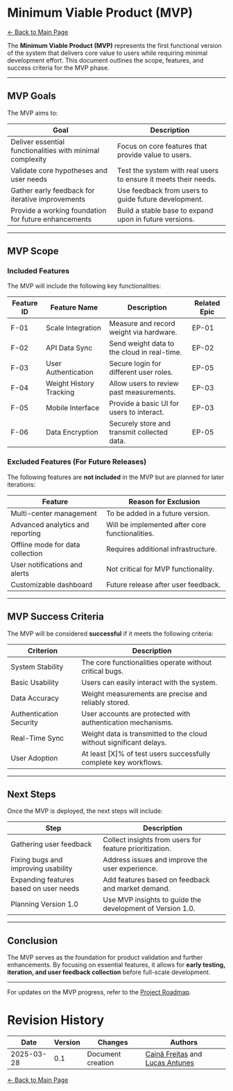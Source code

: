 # Minimum Viable Product (MVP)

[← Back to Main Page](../../index.md)

The **Minimum Viable Product (MVP)** represents the first functional version of the system that delivers core value to users while requiring minimal development effort. This document outlines the scope, features, and success criteria for the MVP phase.

---

## MVP Goals

The MVP aims to:

| Goal                                                      | Description                                                     |
| --------------------------------------------------------- | --------------------------------------------------------------- |
| Deliver essential functionalities with minimal complexity | Focus on core features that provide value to users.             |
| Validate core hypotheses and user needs                   | Test the system with real users to ensure it meets their needs. |
| Gather early feedback for iterative improvements          | Use feedback from users to guide future development.            |
| Provide a working foundation for future enhancements      | Build a stable base to expand upon in future versions.          |

---

## MVP Scope

### Included Features

The MVP will include the following key functionalities:

| Feature ID | Feature Name            | Description                                 | Related Epic |
| ---------- | ----------------------- | ------------------------------------------- | ------------ |
| F-01       | Scale Integration       | Measure and record weight via hardware.     | EP-01        |
| F-02       | API Data Sync           | Send weight data to the cloud in real-time. | EP-02        |
| F-03       | User Authentication     | Secure login for different user roles.      | EP-05        |
| F-04       | Weight History Tracking | Allow users to review past measurements.    | EP-03        |
| F-05       | Mobile Interface        | Provide a basic UI for users to interact.   | EP-03        |
| F-06       | Data Encryption         | Securely store and transmit collected data. | EP-05        |

### Excluded Features (For Future Releases)

The following features are **not included** in the MVP but are planned for later iterations:

| Feature                          | Reason for Exclusion                            |
| -------------------------------- | ----------------------------------------------- |
| Multi-center management          | To be added in a future version.                |
| Advanced analytics and reporting | Will be implemented after core functionalities. |
| Offline mode for data collection | Requires additional infrastructure.             |
| User notifications and alerts    | Not critical for MVP functionality.             |
| Customizable dashboard           | Future release after user feedback.             |

---

## MVP Success Criteria

The MVP will be considered **successful** if it meets the following criteria:

| Criterion               | Description                                                         |
| ----------------------- | ------------------------------------------------------------------- |
| System Stability        | The core functionalities operate without critical bugs.             |
| Basic Usability         | Users can easily interact with the system.                          |
| Data Accuracy           | Weight measurements are precise and reliably stored.                |
| Authentication Security | User accounts are protected with authentication mechanisms.         |
| Real-Time Sync          | Weight data is transmitted to the cloud without significant delays. |
| User Adoption           | At least [X]% of test users successfully complete key workflows.    |

---

## Next Steps

Once the MVP is deployed, the next steps will include:

| Step                                   | Description                                               |
| -------------------------------------- | --------------------------------------------------------- |
| Gathering user feedback                | Collect insights from users for feature prioritization.   |
| Fixing bugs and improving usability    | Address issues and improve the user experience.           |
| Expanding features based on user needs | Add features based on feedback and market demand.         |
| Planning Version 1.0                   | Use MVP insights to guide the development of Version 1.0. |

---

## Conclusion

The MVP serves as the foundation for product validation and further enhancements. By focusing on essential features, it allows for **early testing, iteration, and user feedback collection** before full-scale development.

---

For updates on the MVP progress, refer to the [Project Roadmap](../management/roadmap.md).

# Revision History

| Date       | Version | Changes                           | Authors |
| ---------- | ------- | --------------------------------- | ------- |
| 2025-03-28 | 0.1     | Document creation                 | [Cainã Freitas](https://github.com/freitasc) and [Lucas Antunes](https://github.com/LucasGSAntunes)        |

[← Back to Main Page](../../index.md)
